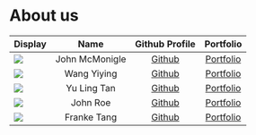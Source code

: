 # About us

Display | Name | Github Profile | Portfolio 
--------|:----:|:--------------:|:---------:
![](https://via.placeholder.com/100.png?text=Photo) | John McMonigle | [Github](https://github.com/johnmcmonigle) | [Portfolio](docs/team/johnmcmonigle.md)
![](https://via.placeholder.com/100.png?text=Photo) | Wang Yiying | [Github](https://github.com/Nineves) | [Portfolio](docs/team/wangyiying.md)
![](https://via.placeholder.com/100.png?text=Photo) | Yu Ling Tan | [Github](https://github.com/hearobe) | [Portfolio](docs/team/yulingtan.md)
![](https://via.placeholder.com/100.png?text=Photo) | John Roe | [Github](https://github.com/) | [Portfolio](docs/team/johndoe.md)
![](https://i.pinimg.com/originals/84/72/9d/84729d5fb9d970f7bb78f66a0c25e4f1.png?text=Photo) | Franke Tang | [Github](https://github.com/FTang21) | [Portfolio](docs/team/franketang.md)

